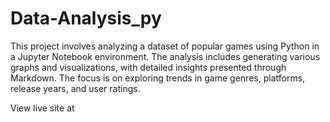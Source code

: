 # Data-Analysis_py
This project involves analyzing a dataset of popular games using Python in a Jupyter Notebook environment. The analysis includes generating various graphs and visualizations, with detailed insights presented through Markdown. The focus is on exploring trends in game genres, platforms, release years, and user ratings. 

View live site at 
